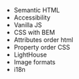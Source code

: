 - Semantic HTML
- Accessibility
- Vanilla JS
- CSS with BEM
- Attributes order html
- Property order CSS
- LightHouse
- Image formats
- i18n
